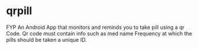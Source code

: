 # qrpill
FYP
An Android App that monitors and reminds you to take pill using a qr Code.
Qr code must contain info such as med name Frequency at which the pills should be taken a unique ID.
